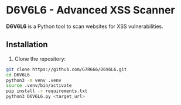 # D6V6L6 - Advanced XSS Scanner

**D6V6L6** is a Python tool to scan websites for XSS vulnerabilities.

## Installation

1. Clone the repository:
```bash
git clone https://github.com/G7R666/D6V6L6.git
cd D6V6L6
python3 -m venv .venv
source .venv/bin/activate
pip install -r requirements.txt
python3 D6V6L6.py <target_url>
